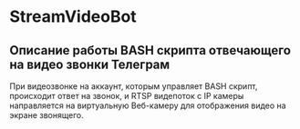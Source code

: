 # StreamVideoBot

## Описание работы BASH скрипта отвечающего на видео звонки Телеграм

При видеозвонке на аккаунт, которым управляет BASH скрипт, происходит ответ на звонок, и RTSP видепоток с IP камеры направляется на виртуальную Веб-камеру для отображения видео на экране звонящего.
